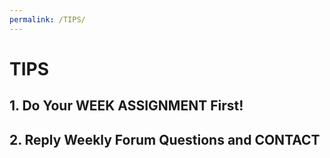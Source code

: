 ```yaml
---
permalink: /TIPS/
---
```

# TIPS

## 1. Do Your WEEK ASSIGNMENT First! 

## 2. Reply Weekly Forum Questions and CONTACT
